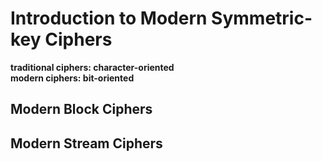 # Introduction to Modern Symmetric-key Ciphers

**traditional ciphers: character-oriented**<br>
**modern ciphers: bit-oriented**

## Modern Block Ciphers

## Modern Stream Ciphers

